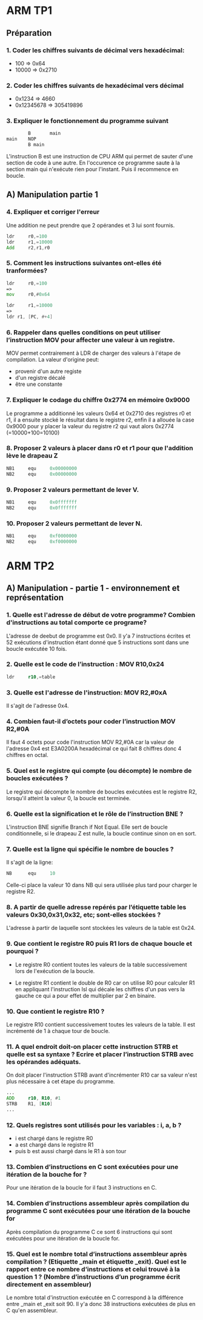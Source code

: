 # ARM TP1

## Préparation

### 1. Coder les chiffres suivants de décimal vers hexadécimal:
* 100 => 0x64
* 10000 => 0x2710

### 2. Coder les chiffres suivants de hexadécimal vers décimal
* 0x1234 => 4660
* 0x12345678 => 305419896

### 3. Expliquer le fonctionnement du programme suivant

```asm
        B       main
main    NOP
        B main
```

L'instruction B est une instruction de CPU ARM qui permet de sauter d'une section de code à une autre.
En l'occurence ce programme saute à la section main qui n'exécute rien pour l'instant. Puis il recommence en boucle.

## A) Manipulation partie 1

### 4. Expliquer et corriger l'erreur

Une addition ne peut prendre que 2 opérandes et 3 lui sont fournis.
```asm
ldr     r0,=100
ldr     r1,=10000
Add     r2,r1,r0
```

### 5. Comment les instructions suivantes ont-elles été tranformées?

```asm
ldr     r0,=100
=>
mov     r0,#0x64
```

```asm
ldr     r1,=10000
=>
ldr r1, [PC, #+4]
```

### 6. Rappeler dans quelles conditions on peut utiliser l’instruction MOV pour affecter une valeur à un registre.


MOV permet contrairement à LDR de charger des valeurs à l'étape de compilation.
La valeur d'origine peut:
* provenir d'un autre registe
* d'un registre décalé
* être une constante


### 7. Expliquer le codage du chiffre 0x2774 en mémoire 0x9000

Le programme a additionné les valeurs 0x64 et 0x2710 des registres r0 et r1, il a ensuite stocké le résultat dans le registre r2, enfin il a allouée la case 0x9000 pour y placer la valeur du registre r2 qui vaut alors 0x2774 (=10000+100=10100)


### 8. Proposer 2 valeurs à placer dans r0 et r1 pour que l'addition lève le drapeau Z

```asm
NB1     equ     0x00000000
NB2     equ     0x00000000
```

### 9. Proposer 2 valeurs permettant de lever V.

```asm
NB1     equ     0x0fffffff
NB2     equ     0x0fffffff
```

### 10. Proposer 2 valeurs permettant de lever N.

```asm
NB1     equ     0xf0000000
NB2     equ     0xf0000000
```

# ARM TP2

## A) Manipulation - partie 1 - environnement et représentation

### 1. Quelle est l'adresse de début de votre programme? Combien d'instructions au total comporte ce programe?

L'adresse de deebut de programme est 0x0. Il y'a 7 instructions écrites et 52 exécutions d'instruction étant donné que 5 instructions sont dans une boucle exécutée 10 fois.

### 2. Quelle est le code de l’instruction : MOV R10,0x24

```asm
ldr     r10,=table
```

### 3. Quelle est l'adresse de l'instruction: MOV R2,#0xA

Il s'agit de l'adresse 0x4.

### 4. Combien faut-il d’octets pour coder l’instruction MOV R2,#0A

Il faut 4 octets pour code l'instruction MOV R2,#0A car la valeur de l'adresse 0x4 est E3A0200A hexadécimal ce qui fait 8 chiffres donc 4 chiffres en octal.

### 5. Quel est le registre qui compte (ou décompte) le nombre de boucles exécutées ?

Le registre qui décompte le nombre de boucles exécutées est le registre R2, lorsqu'il atteint la valeur 0, la boucle est terminée.

### 6. Quelle est la signification et le rôle de l’instruction BNE ?

L'instruction BNE signifie Branch if Not Equal. Elle sert de boucle conditionnelle, si le drapeau Z est nulle, la boucle continue sinon on en sort.

### 7. Quelle est la ligne qui spécifie le nombre de boucles ?

Il s'agit de la ligne:
```asm
NB      equ     10
```
Celle-ci place la valeur 10 dans NB qui sera utilisée plus tard pour charger le registre R2.

### 8. A partir de quelle adresse repérés par l’étiquette table les valeurs 0x30,0x31,0x32, etc; sont-elles stockées ?

L'adresse à partir de laquelle sont stockées les valeurs de la table est 0x24.

### 9. Que contient le registre R0 puis R1 lors de chaque boucle et pourquoi ?

* Le registre R0 contient toutes les valeurs de la table successivement lors de l'exécution de la boucle. 

* Le registre R1 contient le double de R0 car on utilise R0 pour calculer R1 en appliquant l'instruction lsl qui décale les chiffres d'un pas vers la gauche ce qui a pour effet de multiplier par 2 en binaire.


### 10. Que contient le registre R10 ?

Le registre R10 contient successivement toutes les valeurs de la table. Il est incrémenté de 1 à chaque tour de boucle.

### 11. A quel endroit doit-on placer cette instruction STRB et quelle est sa syntaxe ? Ecrire et placer l’instruction STRB avec les opérandes adéquats.

On doit placer l'instruction STRB avant d'incrémenter R10 car sa valeur n'est plus nécessaire à cet étape du programme.

```asm
...
ADD     r10, R10, #1
STRB    R1, [R10]
...
```

### 12. Quels registres sont utilisés pour les variables : i, a, b ?

* i est chargé dans le registre R0
* a est chargé dans le registre R1
* puis b est aussi chargé dans le R1 à son tour

### 13. Combien d’instructions en C sont exécutées pour une itération de la bouche for ?

Pour une itération de la boucle for il faut 3 instructions en C.

### 14. Combien d’instructions assembleur après compilation du programme C sont exécutées pour une itération de la bouche for

Après compilation du programme C ce sont 6 instructions qui sont exécutées pour une itération de la boucle for.

### 15. Quel est le nombre total d’instructions assembleur après compilation ? (Etiquette \_main et étiquette \_exit). Quel est le rapport entre ce nombre d’instructions et celui trouvé à la question 1 ? (Nombre d’instructions d’un programme écrit directement en assembleur)

Le nombre total d'instruction exécutée en C correspond à la différence entre \_main et \_exit soit 90.
Il y'a donc 38 instructions exécutées de plus en C qu'en assembleur.
